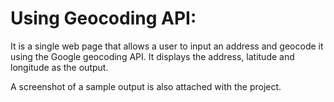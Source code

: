 # Using Geocoding API:
It is a single web page that allows a user to input an address and geocode it using the Google geocoding API. It displays the address, latitude and longitude as the output.

A screenshot of a sample output is also attached with the project.
